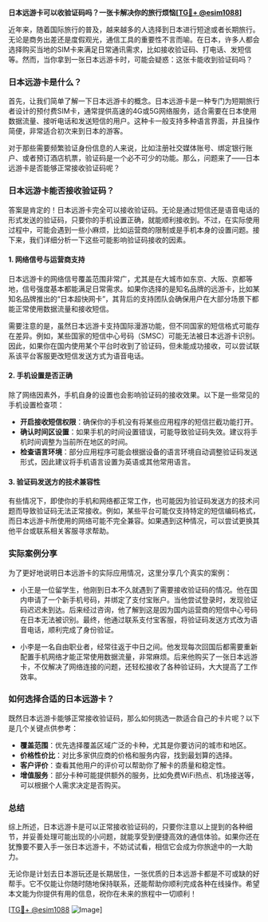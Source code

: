 **日本远游卡可以收验证码吗？一张卡解决你的旅行烦恼[[TG💪+ @esim1088](https://t.me/s/esim1088)]**

近年来，随着国际旅行的普及，越来越多的人选择到日本进行短途或者长期旅行。无论是商务出差还是度假观光，通信工具的重要性不言而喻。在日本，许多人都会选择购买当地的SIM卡来满足日常通讯需求，比如接收验证码、打电话、发短信等。然而，当你拿到一张日本远游卡时，可能会疑惑：这张卡能收到验证码吗？

### 日本远游卡是什么？

首先，让我们简单了解一下日本远游卡的概念。日本远游卡是一种专门为短期旅行者设计的预付费SIM卡，通常提供高速的4G或5G网络服务，适合需要在日本使用数据流量、接听电话和发送短信的用户。这种卡一般支持多种语言界面，并且操作简便，非常适合初次来到日本的游客。

对于那些需要频繁验证身份信息的人来说，比如注册社交媒体账号、绑定银行账户、或者预订酒店机票，验证码是一个必不可少的功能。那么，问题来了——日本远游卡是否能够正常接收验证码呢？

### 日本远游卡能否接收验证码？

答案是肯定的！日本远游卡完全可以接收验证码。无论是通过短信还是语音电话的形式发送的验证码，只要你的手机设置正确，就能顺利接收到。不过，在实际使用过程中，可能会遇到一些小麻烦，比如运营商的限制或是手机本身的设置问题。接下来，我们详细分析一下这些可能影响验证码接收的因素。

#### 1. 网络信号与运营商支持

日本远游卡的网络信号覆盖范围非常广，尤其是在大城市如东京、大阪、京都等地，信号强度基本都能满足日常需求。如果你选择的是知名品牌的远游卡，比如某知名品牌推出的“日本超快网卡”，其背后的支持团队会确保用户在大部分场景下都能正常使用数据流量和接收短信。

需要注意的是，虽然日本远游卡支持国际漫游功能，但不同国家的短信格式可能存在差异。例如，某些国家的短信中心号码（SMSC）可能无法被日本远游卡识别。因此，如果你在国内使用某个平台时收到了验证码，但未能成功接收，可以尝试联系该平台客服更改短信发送方式为语音电话。

#### 2. 手机设置是否正确

除了网络因素外，手机自身的设置也会影响验证码的接收效果。以下是一些常见的手机设置检查项：

- **开启接收短信权限**：确保你的手机没有将某些应用程序的短信拦截功能打开。
- **确认时间区设置**：如果手机的时间设置错误，可能导致验证码失效。建议将手机时间调整为当前所在地区的时间。
- **检查语言环境**：部分应用程序可能会根据设备的语言环境自动调整验证码发送形式，因此建议将手机语言设置为英语或其他常用语言。

#### 3. 验证码发送方的技术兼容性

有些情况下，即使你的手机和网络都正常工作，也可能因为验证码发送方的技术问题而导致验证码无法正常接收。例如，某些平台可能仅支持特定的短信编码格式，而日本远游卡所使用的网络可能不完全兼容。如果遇到这种情况，可以尝试更换其他平台或联系相关客服寻求帮助。

### 实际案例分享

为了更好地说明日本远游卡的实际应用情况，这里分享几个真实的案例：

- 小王是一位留学生，他刚到日本不久就遇到了需要接收验证码的情况。他在国内申请了一个新手机号码，并绑定了支付宝账户。当他尝试登录时，发现验证码迟迟未到达。后来经过咨询，他了解到这是因为国内运营商的短信中心号码在日本无法被识别。最终，他通过联系支付宝客服，将验证码发送方式改为语音电话，顺利完成了身份验证。
  
- 小李是一名自由职业者，经常往返于中日之间。他发现每次回国后都需要重新配置手机网络才能正常使用数据流量，非常麻烦。后来他购买了一张日本远游卡，不仅解决了网络连接的问题，还轻松接收了各种验证码，大大提高了工作效率。

### 如何选择合适的日本远游卡？

既然日本远游卡能够正常接收验证码，那么如何挑选一款适合自己的卡片呢？以下是几个关键点供参考：

- **覆盖范围**：优先选择覆盖区域广泛的卡种，尤其是你要访问的城市和地区。
- **价格性价比**：对比多家供应商的价格和服务内容，找到最划算的选择。
- **客户评价**：查看其他用户的评价可以帮助你了解卡的质量和稳定性。
- **增值服务**：部分卡种可能提供额外的服务，比如免费WiFi热点、机场接送等，可以根据个人需求决定是否购买。

### 总结

综上所述，日本远游卡是可以正常接收验证码的，只要你注意以上提到的各种细节，并妥善处理可能出现的小问题，就能享受到便捷高效的通信体验。如果你还在犹豫要不要入手一张日本远游卡，不妨试试看，相信它会成为你旅途中的一大助力。

无论你是计划去日本游玩还是长期居住，一张优质的日本远游卡都是不可或缺的好帮手。它不仅能让你随时随地保持联系，还能帮助你顺利完成各种在线操作。希望本文能为你提供有用的信息，祝你在未来的旅程中一切顺利！

[[TG💪+ @esim1088](https://t.me/s/esim1088) ![Image](https://i.postimg.cc/4NQfJmqS/Snipaste-2025-05-13-00-14-12.png)]